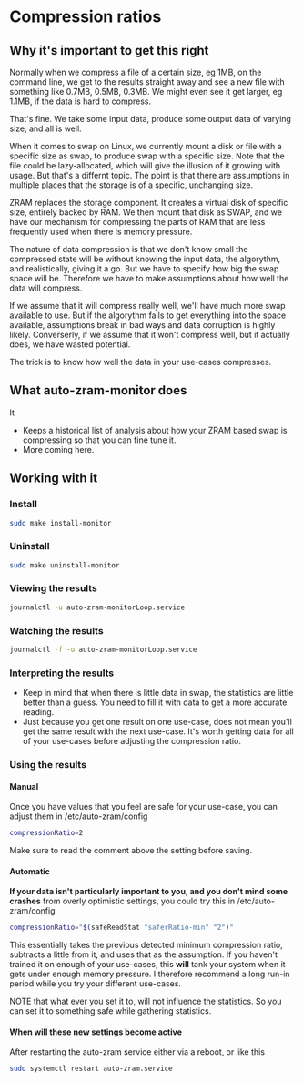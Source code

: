 # Compression ratios

## Why it's important to get this right

Normally when we compress a file of a certain size, eg 1MB, on the command line, we get to the results straight away and see a new file with something like 0.7MB, 0.5MB, 0.3MB. We might even see it get larger, eg 1.1MB, if the data is hard to compress.

That's fine. We take some input data, produce some output data of varying size, and all is well.

When it comes to swap on Linux, we currently mount a disk or file with a specific size as swap, to produce swap with a specific size. Note that the file could be lazy-allocated, which will give the illusion of it growing with usage. But that's a differnt topic. The point is that there are assumptions in multiple places that the storage is of a specific, unchanging size.

ZRAM replaces the storage component. It creates a virtual disk of specific size, entirely backed by RAM. We then mount that disk as SWAP, and we have our mechanism for compressing the parts of RAM that are less frequently used when there is memory pressure.

The nature of data compression is that we don't know small the compressed state will be without knowing the input data, the algorythm, and realistically, giving it a go. But we have to specify how big the swap space will be. Therefore we have to make assumptions about how well the data will compress.

If we assume that it will compress really well, we'll have much more swap available to use. But if the algorythm fails to get everything into the space available, assumptions break in bad ways and data corruption is highly likely. Converserly, if we assume that it won't compress well, but it actually does, we have wasted potential.

The trick is to know how well the data in your use-cases compresses.

## What auto-zram-monitor does

It

* Keeps a historical list of analysis about how your ZRAM based swap is compressing so that you can fine tune it.
* More coming here.

## Working with it

### Install

```bash
sudo make install-monitor
```

### Uninstall

```bash
sudo make uninstall-monitor
```

### Viewing the results

```bash
journalctl -u auto-zram-monitorLoop.service
```

### Watching the results

```bash
journalctl -f -u auto-zram-monitorLoop.service
```

### Interpreting the results

* Keep in mind that when there is little data in swap, the statistics are little better than a guess. You need to fill it with data to get a more accurate reading.
* Just because you get one result on one use-case, does not mean you'll get the same result with the next use-case. It's worth getting data for all of your use-cases before adjusting the compression ratio.

### Using the results

#### Manual

Once you have values that you feel are safe for your use-case, you can adjust them in /etc/auto-zram/config

```bash
compressionRatio=2
```

Make sure to read the comment above the setting before saving.

#### Automatic

**If your data isn't particularly important to you, and you don't mind some crashes** from overly optimistic settings, you could try this in /etc/auto-zram/config

```bash
compressionRatio="$(safeReadStat "saferRatio-min" "2")"
```


This essentially takes the previous detected minimum compression ratio, subtracts a little from it, and uses that as the assumption. If you haven't trained it on enough of your use-cases, this **will** tank your system when it gets under enough memory pressure. I therefore recommend a long run-in period while you try your different use-cases.

NOTE that what ever you set it to, will not influence the statistics. So you can set it to something safe while gathering statistics.

#### When will these new settings become active

After restarting the auto-zram service either via a reboot, or like this

```bash
sudo systemctl restart auto-zram.service
```
